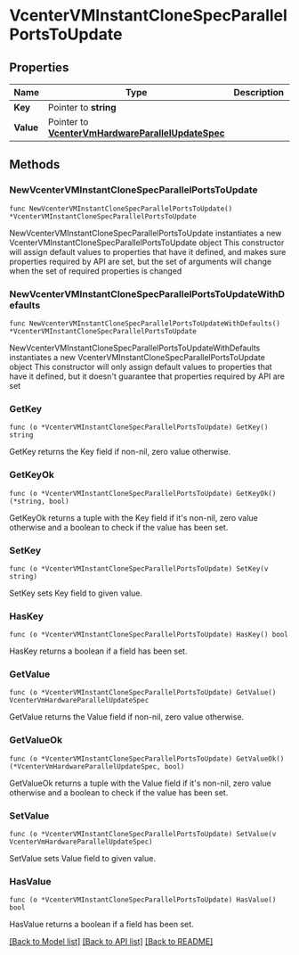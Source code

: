 # VcenterVMInstantCloneSpecParallelPortsToUpdate

## Properties

Name | Type | Description | Notes
------------ | ------------- | ------------- | -------------
**Key** | Pointer to **string** |  | [optional] 
**Value** | Pointer to [**VcenterVmHardwareParallelUpdateSpec**](VcenterVmHardwareParallelUpdateSpec.md) |  | [optional] 

## Methods

### NewVcenterVMInstantCloneSpecParallelPortsToUpdate

`func NewVcenterVMInstantCloneSpecParallelPortsToUpdate() *VcenterVMInstantCloneSpecParallelPortsToUpdate`

NewVcenterVMInstantCloneSpecParallelPortsToUpdate instantiates a new VcenterVMInstantCloneSpecParallelPortsToUpdate object
This constructor will assign default values to properties that have it defined,
and makes sure properties required by API are set, but the set of arguments
will change when the set of required properties is changed

### NewVcenterVMInstantCloneSpecParallelPortsToUpdateWithDefaults

`func NewVcenterVMInstantCloneSpecParallelPortsToUpdateWithDefaults() *VcenterVMInstantCloneSpecParallelPortsToUpdate`

NewVcenterVMInstantCloneSpecParallelPortsToUpdateWithDefaults instantiates a new VcenterVMInstantCloneSpecParallelPortsToUpdate object
This constructor will only assign default values to properties that have it defined,
but it doesn't guarantee that properties required by API are set

### GetKey

`func (o *VcenterVMInstantCloneSpecParallelPortsToUpdate) GetKey() string`

GetKey returns the Key field if non-nil, zero value otherwise.

### GetKeyOk

`func (o *VcenterVMInstantCloneSpecParallelPortsToUpdate) GetKeyOk() (*string, bool)`

GetKeyOk returns a tuple with the Key field if it's non-nil, zero value otherwise
and a boolean to check if the value has been set.

### SetKey

`func (o *VcenterVMInstantCloneSpecParallelPortsToUpdate) SetKey(v string)`

SetKey sets Key field to given value.

### HasKey

`func (o *VcenterVMInstantCloneSpecParallelPortsToUpdate) HasKey() bool`

HasKey returns a boolean if a field has been set.

### GetValue

`func (o *VcenterVMInstantCloneSpecParallelPortsToUpdate) GetValue() VcenterVmHardwareParallelUpdateSpec`

GetValue returns the Value field if non-nil, zero value otherwise.

### GetValueOk

`func (o *VcenterVMInstantCloneSpecParallelPortsToUpdate) GetValueOk() (*VcenterVmHardwareParallelUpdateSpec, bool)`

GetValueOk returns a tuple with the Value field if it's non-nil, zero value otherwise
and a boolean to check if the value has been set.

### SetValue

`func (o *VcenterVMInstantCloneSpecParallelPortsToUpdate) SetValue(v VcenterVmHardwareParallelUpdateSpec)`

SetValue sets Value field to given value.

### HasValue

`func (o *VcenterVMInstantCloneSpecParallelPortsToUpdate) HasValue() bool`

HasValue returns a boolean if a field has been set.


[[Back to Model list]](../README.md#documentation-for-models) [[Back to API list]](../README.md#documentation-for-api-endpoints) [[Back to README]](../README.md)


